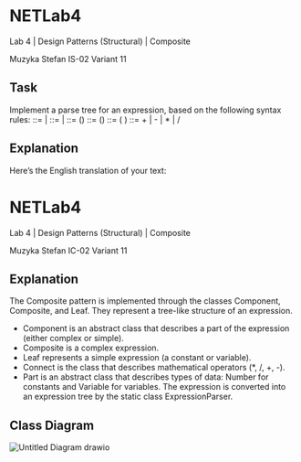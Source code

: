# NETLab4

Lab 4 | Design Patterns (Structural) | Composite

Muzyka Stefan
IS-02
Variant 11

## Task
Implement a parse tree for an expression, based on the following syntax rules:
<expression> ::= <simple expression> | <complex expression>
<simple expression> ::= <constant> | <variable>
<constant> ::= (<number>)
<variable> ::= (<name>)
<complex expression> ::= (<expression> <operator> <expression>)
<operator> ::= + | - | * | /

## Explanation

Here’s the English translation of your text:

# NETLab4

Lab 4 | Design Patterns (Structural) | Composite

Muzyka Stefan
IC-02
Variant 11

## Explanation
The Composite pattern is implemented through the classes Component, Composite, and Leaf. They represent a tree-like structure of an expression.

- Component is an abstract class that describes a part of the expression (either complex or simple).
- Composite is a complex expression.
- Leaf represents a simple expression (a constant or variable).
- Connect is the class that describes mathematical operators (*, /, +, -).
- Part is an abstract class that describes types of data: Number for constants and Variable for variables.
The expression is converted into an expression tree by the static class ExpressionParser.

## Class Diagram
![Untitled Diagram drawio](https://user-images.githubusercontent.com/76735417/186913289-42efdcc1-5aef-4beb-b25f-fd1b8bc08661.png)
